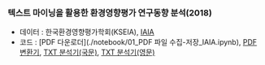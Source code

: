 ### 텍스트 마이닝을 활용한 환경영향평가 연구동향 분석(2018)
- 데이터 : 한국환경영향평가학회(KSEIA), [IAIA](http://www.iaia.org/annual-conference.php)
- 코드 : [PDF 다운로더](./notebook/01_PDF 파일 수집-저장_IAIA.ipynb), [PDF 변환기](./notebook/02_PDF2TXT.ipynb), [TXT 분석기(국문)](./notebook/05_KSEIA_20181026.ipynb), [TXT 분석기(영문)](./notebook/)
  
### 
